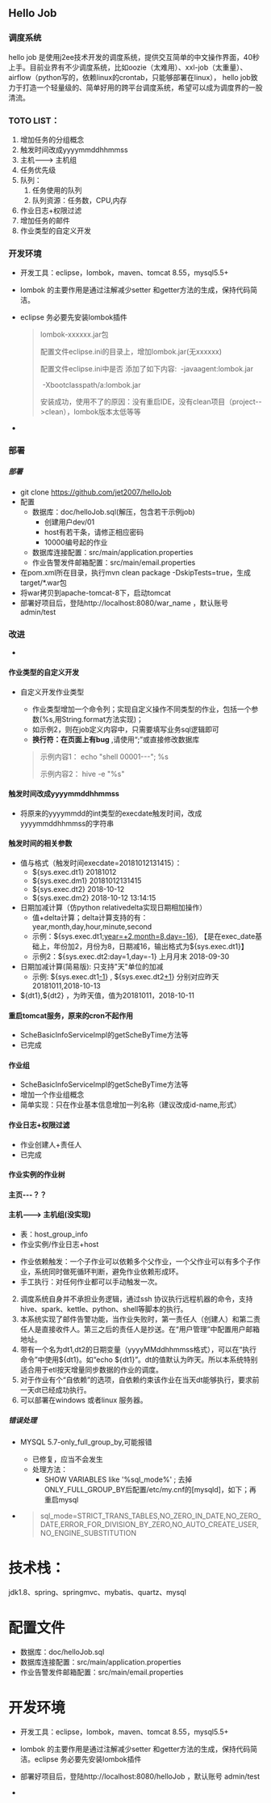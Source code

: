 ## Hello Job
### 调度系统
hello job 是使用j2ee技术开发的调度系统，提供交互简单的中文操作界面，40秒上手。目前业界有不少调度系统，比如oozie（太难用）、xxl-job（太重量）、airflow（python写的，依赖linux的crontab，只能够部署在linux）， hello job致力于打造一个轻量级的、简单好用的跨平台调度系统，希望可以成为调度界的一股清流。

### TOTO LIST：
1. 增加任务的分组概念
2. 触发时间改成yyyymmddhhmmss
3. 主机---> 主机组
4. 任务优先级
5. 队列：
   1. 任务使用的队列
   2. 队列资源：任务数，CPU,内存
6. 作业日志+权限过滤
7. 增加任务的邮件
8. 作业类型的自定义开发





### 开发环境

- 开发工具：eclipse，lombok，maven、tomcat 8.55，mysql5.5+

- lombok 的主要作用是通过注解减少setter 和getter方法的生成，保持代码简洁。

- eclipse 务必要先安装lombok插件

  >  lombok-xxxxxx.jar包
  >
  > 配置文件eclipse.ini的目录上，增加lombok.jar(无xxxxxx)
  >
  > 配置文件eclipse.ini中是否 添加了如下内容: 
  > ​    -javaagent:lombok.jar 
  >
  > ​    -Xbootclasspath/a:lombok.jar 
  >
  > 安装成功，使用不了的原因：没有重启IDE，没有clean项目（project-->clean），lombok版本太低等等

- 



### 部署

##### 部署

- git clone https://github.com/jet2007/helloJob
- 配置
  - 数据库：doc/helloJob.sql(解压，包含若干示例job)
    - 创建用户dev/01
    - host有若干条，请修正相应密码
    - 10000编号起的作业
  - 数据库连接配置：src/main/application.properties
  - 作业告警发件邮箱配置：src/main/email.properties
- 在pom.xml所在目录，执行mvn clean package -DskipTests=true，生成target/*.war包
- 将war拷贝到apache-tomcat-8下，启动tomcat
- 部署好项目后，登陆http://localhost:8080/war_name ，默认账号 admin/test



### 改进

- > 



#### 作业类型的自定义开发

- 自定义开发作业类型

  - 作业类型增加一个命令列；实现自定义操作不同类型的作业，包括一个参数(%s,用String.format方法实现)；
  - 如示例2，则在job定义内容中，只需要填写业务sql逻辑即可
  - **换行符：在页面上有bug** ,请使用“;”或直接修改数据库

  > 示例内容1： echo "shell 00001---"; %s
  >
  > 示例内容2： hive -e "%s"





#### 触发时间改成yyyymmddhhmmss

- 将原来的yyyymmdd的int类型的execdate触发时间，改成yyyymmddhhmmss的字符串



#### 触发时间的相关参数

- 值与格式（触发时间execdate=20181012131415）：
  - \${sys.exec.dt1}  20181012
  - \${sys.exec.dm1}  20181012131415
  - \${sys.exec.dt2} 2018-10-12
  - \${sys.exec.dm2} 2018-10-12 13:14:15
- 日期加减计算（仿python relativedelta实现日期相加操作）
  - 值+delta计算；delta计算支持的有：year,month,day,hour,minute,second
  - 示例：\${sys.exec.dt1<u>:year=+2,month=8,day=-16</u>}, 【是在exec_date基础上，年份加2，月份为8，日期减16，输出格式为\${sys.exec.dt1}】
  - 示例2：\${sys.exec.dt2:day=1,day=-1} 上月月末 2018-09-30
- 日期加减计算(简易版): 只支持"天"单位的加减
  - 示例: \${sys.exec.dt1<u>-1</u>} , \${sys.exec.dt2<u>+1</u>} 分别对应昨天20181011,2018-10-13
- \${dt1},\${dt2} ，为昨天值，值为20181011，2018-10-11



#### 重启tomcat服务，原来的cron不起作用

- ScheBasicInfoServiceImpl的getScheByTime方法等
- 已完成



#### 作业组

- ScheBasicInfoServiceImpl的getScheByTime方法等
- 增加一个作业组概念
- 简单实现：只在作业基本信息增加一列名称（建议改成id-name,形式）



#### 作业日志+权限过滤

- 作业创建人+责任人
- 已完成



#### 作业实例的作业树



####  主页---？？



#### 主机---> 主机组(没实现)

- 表：host_group_info
- 作业实例/作业日志+host



* 作业依赖触发：一个子作业可以依赖多个父作业，一个父作业可以有多个子作业，系统同时做死循环判断，避免作业依赖形成环。
* 手工执行：对任何作业都可以手动触发一次。
2. 调度系统自身并不承担业务逻辑，通过ssh 协议执行远程机器的命令，支持hive、spark、kettle、python、shell等脚本的执行。
3. 本系统实现了邮件告警功能，当作业失败时，第一责任人（创建人）和第二责任人是直接收件人。第三之后的责任人是抄送。在“用户管理”中配置用户邮箱地址。
4. 带有一个名为dt1,dt2的日期变量（yyyyMMddhhmmss格式），可以在“执行命令”中使用\${dt1}。如“echo \${dt1}”。dt的值默认为昨天。所以本系统特别适合用于etl按天增量同步数据的作业的调度。
5. 对于作业有个“自依赖”的选项，自依赖约束该作业在当天dt能够执行，要求前一天dt已经成功执行。
6. 可以部署在windows 或者linux 服务器。



##### 错误处理

- MYSQL 5.7-only_full_group_by,可能报错

  - 已修复，应当不会发生
  - 处理方法： 
    - SHOW VARIABLES like '%sql_mode%' ; 去掉ONLY_FULL_GROUP_BY后配置/etc/my.cnf的[mysqld]，如下；再重启mysql

- > sql_mode=STRICT_TRANS_TABLES,NO_ZERO_IN_DATE,NO_ZERO_DATE,ERROR_FOR_DIVISION_BY_ZERO,NO_AUTO_CREATE_USER,NO_ENGINE_SUBSTITUTION



# 技术栈：
jdk1.8、spring、springmvc、mybatis、quartz、mysql

# 配置文件
* 数据库：doc/helloJob.sql
* 数据库连接配置：src/main/application.properties
* 作业告警发件邮箱配置：src/main/email.properties

# 开发环境
* 开发工具：eclipse，lombok，maven、tomcat 8.55，mysql5.5+
*  lombok 的主要作用是通过注解减少setter 和getter方法的生成，保持代码简洁。eclipse 务必要先安装lombok插件
*  部署好项目后，登陆http://localhost:8080/helloJob ，默认账号 admin/test

* 


